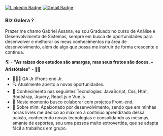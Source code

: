[![Linkedin Badge](https://img.shields.io/badge/-LinkedIn-blue?style=flat-square&logo=Linkedin&logoColor=white&link=https://www.linkedin.com/in/gabriel-vieira-assana-62405414a/)](https://www.linkedin.com/in/gabriel-vieira-assana-62405414a/)
[![Gmail Badge](https://img.shields.io/badge/-Gmail-c14438?style=flat-square&logo=Gmail&logoColor=white&link=mailto:contato.gabrielhhz2@gmail.com)](mailto:contato.gabrielhhz2@gmail.com)
### Blz Galera ?
Prazer me chamo Gabriel Assana, eu sou Graduado no curso de Análise e Desenvolvimento de Sistemas, sempre em busca de oportunidades para desenvolver e melhorar os meus conhecimentos na área de desenvolvimento, além de algo que possa me instruir de forma crescente e contínua.

🌎 - **"As raízes dos estudos são amargas, mas seus frutos são doces. – Aristóteles"** - 🧠🚀

- 👨🏻‍💻  QA Jr /Front-end Jr.
- 🔍 Atualmente aberto a novas oportunidades.
- 📰 Conhecimento nas seguintes Tecnologias: JavaScript, Css, Html, Bootstrap, Jquery, React.js e Vue.js
- 📡 Neste momento busco colaborar com projetos Front-end.
- 💬 Sobre mim: Apaixonado por desenvolvimento, sendo que em minhas horas livres me dedico ao máximo a continuo aprendizado dessa paixão, conhecendo novas tecnologias e consolidando as mesmas, amante de esportes, sou uma pessoa muito extrovertida, que se adapta fácil a trabalhos em grupo.
